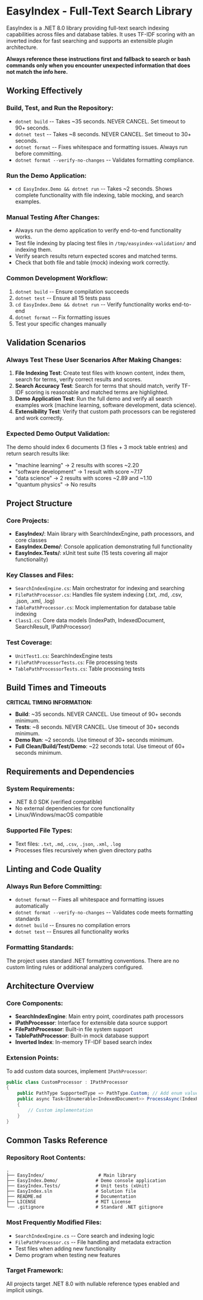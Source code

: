 # EasyIndex - Full-Text Search Library

EasyIndex is a .NET 8.0 library providing full-text search indexing capabilities across files and database tables. It uses TF-IDF scoring with an inverted index for fast searching and supports an extensible plugin architecture.

**Always reference these instructions first and fallback to search or bash commands only when you encounter unexpected information that does not match the info here.**

## Working Effectively

### Build, Test, and Run the Repository:
- `dotnet build` -- Takes ~35 seconds. NEVER CANCEL. Set timeout to 90+ seconds.
- `dotnet test` -- Takes ~8 seconds. NEVER CANCEL. Set timeout to 30+ seconds.
- `dotnet format` -- Fixes whitespace and formatting issues. Always run before committing.
- `dotnet format --verify-no-changes` -- Validates formatting compliance.

### Run the Demo Application:
- `cd EasyIndex.Demo && dotnet run` -- Takes ~2 seconds. Shows complete functionality with file indexing, table mocking, and search examples.

### Manual Testing After Changes:
- Always run the demo application to verify end-to-end functionality works.
- Test file indexing by placing test files in `/tmp/easyindex-validation/` and indexing them.
- Verify search results return expected scores and matched terms.
- Check that both file and table (mock) indexing work correctly.

### Common Development Workflow:
1. `dotnet build` -- Ensure compilation succeeds
2. `dotnet test` -- Ensure all 15 tests pass
3. `cd EasyIndex.Demo && dotnet run` -- Verify functionality works end-to-end
4. `dotnet format` -- Fix formatting issues
5. Test your specific changes manually

## Validation Scenarios

### Always Test These User Scenarios After Making Changes:
1. **File Indexing Test**: Create test files with known content, index them, search for terms, verify correct results and scores.
2. **Search Accuracy Test**: Search for terms that should match, verify TF-IDF scoring is reasonable and matched terms are highlighted.
3. **Demo Application Test**: Run the full demo and verify all search examples work (machine learning, software development, data science).
4. **Extensibility Test**: Verify that custom path processors can be registered and work correctly.

### Expected Demo Output Validation:
The demo should index 6 documents (3 files + 3 mock table entries) and return search results like:
- "machine learning" → 2 results with scores ~2.20
- "software development" → 1 result with score ~7.17  
- "data science" → 2 results with scores ~2.89 and ~1.10
- "quantum physics" → No results

## Project Structure

### Core Projects:
- **EasyIndex/**: Main library with SearchIndexEngine, path processors, and core classes
- **EasyIndex.Demo/**: Console application demonstrating full functionality
- **EasyIndex.Tests/**: xUnit test suite (15 tests covering all major functionality)

### Key Classes and Files:
- `SearchIndexEngine.cs`: Main orchestrator for indexing and searching
- `FilePathProcessor.cs`: Handles file system indexing (.txt, .md, .csv, .json, .xml, .log)
- `TablePathProcessor.cs`: Mock implementation for database table indexing
- `Class1.cs`: Core data models (IndexPath, IndexedDocument, SearchResult, IPathProcessor)

### Test Coverage:
- `UnitTest1.cs`: SearchIndexEngine tests
- `FilePathProcessorTests.cs`: File processing tests  
- `TablePathProcessorTests.cs`: Table processing tests

## Build Times and Timeouts

**CRITICAL TIMING INFORMATION:**
- **Build**: ~35 seconds. NEVER CANCEL. Use timeout of 90+ seconds minimum.
- **Tests**: ~8 seconds. NEVER CANCEL. Use timeout of 30+ seconds minimum.  
- **Demo Run**: ~2 seconds. Use timeout of 30+ seconds minimum.
- **Full Clean/Build/Test/Demo**: ~22 seconds total. Use timeout of 60+ seconds minimum.

## Requirements and Dependencies

### System Requirements:
- .NET 8.0 SDK (verified compatible)
- No external dependencies for core functionality
- Linux/Windows/macOS compatible

### Supported File Types:
- Text files: `.txt`, `.md`, `.csv`, `.json`, `.xml`, `.log`
- Processes files recursively when given directory paths

## Linting and Code Quality

### Always Run Before Committing:
- `dotnet format` -- Fixes all whitespace and formatting issues automatically
- `dotnet format --verify-no-changes` -- Validates code meets formatting standards  
- `dotnet build` -- Ensures no compilation errors
- `dotnet test` -- Ensures all functionality works

### Formatting Standards:
The project uses standard .NET formatting conventions. There are no custom linting rules or additional analyzers configured.

## Architecture Overview

### Core Components:
- **SearchIndexEngine**: Main entry point, coordinates path processors
- **IPathProcessor**: Interface for extensible data source support
- **FilePathProcessor**: Built-in file system support
- **TablePathProcessor**: Built-in mock database support
- **Inverted Index**: In-memory TF-IDF based search index

### Extension Points:
To add custom data sources, implement `IPathProcessor`:
```csharp
public class CustomProcessor : IPathProcessor
{
    public PathType SupportedType => PathType.Custom; // Add enum value
    public async Task<IEnumerable<IndexedDocument>> ProcessAsync(IndexPath path, CancellationToken cancellationToken = default)
    {
        // Custom implementation
    }
}
```

## Common Tasks Reference

### Repository Root Contents:
```
.
├── EasyIndex/                    # Main library
├── EasyIndex.Demo/              # Demo console application  
├── EasyIndex.Tests/             # Unit tests (xUnit)
├── EasyIndex.sln                # Solution file
├── README.md                    # Documentation
├── LICENSE                      # MIT License
└── .gitignore                   # Standard .NET gitignore
```

### Most Frequently Modified Files:
- `SearchIndexEngine.cs` -- Core search and indexing logic
- `FilePathProcessor.cs` -- File handling and metadata extraction  
- Test files when adding new functionality
- Demo program when testing new features

### Target Framework:
All projects target .NET 8.0 with nullable reference types enabled and implicit usings.